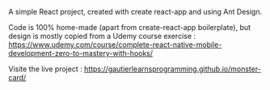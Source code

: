 A simple React project, created with create react-app and using Ant Design.

Code is 100% home-made (apart from create-react-app boilerplate), but design is mostly copied from a Udemy course exercise : https://www.udemy.com/course/complete-react-native-mobile-development-zero-to-mastery-with-hooks/

Visite the live project : https://gautierlearnsprogramming.github.io/monster-card/
